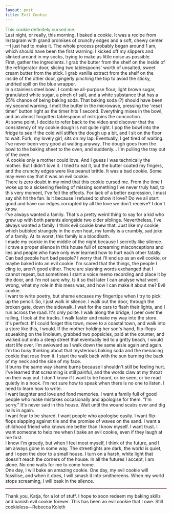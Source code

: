 ```yaml
---
layout: post
title: Evil Cookie
---
```

<div style="color: #2e7d32;">
This cookie definitely cursed me.
</div>

<!--more-->

<div class= "indent"> Last night, or really, this morning, I baked a cookie. It was a recipe from Instagram with grand promises of crunchy edges and a soft, chewy center—I just had to make it. The whole process probably began around 1 am, which should have been the first warning. I kicked off my slippers and slinked around in my socks, trying to make as little noise as possible.
</div>
<div class= "indent">First, gather the ingredients. I grab the butter from the shelf on the inside of the refrigerator door, slicing two tablespoons' worth of unsalted, sweet cream butter from the stick. I grab vanilla extract from the shelf on the inside of the other door, gingerly pinching the top to avoid the sticky, undried spill on the blue wrapper.
</div>
<div class= "indent">
In a stainless steel bowl, I combine all-purpose flour, light brown sugar, granulated white sugar, a pinch of salt, and a white substance that has a 25% chance of being baking soda. That baking soda (?) should have been my second warning. I melt the butter in the microwave, pressing the 'reset timer' button right as the timer hits 1 second. Everything mixes in the bowl, and an almost forgotten tablespoon of milk joins the concoction.
</div>
<div class = "indent">
At some point, I decide to refer back to the video and discover that the consistency of my cookie dough is not quite right. I pop the bowl into the fridge to see if the cold will stiffen the dough up a bit, and I sit on the floor to wait. Fork, my lovely girl, sits on my lap. Eventually, I get tired of waiting. I've never been very good at waiting anyway. The dough goes from the bowl to the baking sheet to the oven, and suddenly... I'm pulling the tray out of the oven.
</div> 
<div class= "indent"> <img src="/assets/IMG_0204.png" alt=""> A cookie only a mother could love. And I guess I was technically the mother. But I didn't love it. I tried to eat it, but the butter coated my fingers, and the crunchy edges were like peanut brittle. It was a bad cookie. Some may even say that it was an evil cookie.
</div>
<div class= "indent"> There is zero doubt in my mind that this cookie cursed me. From the time I woke up to a sickening feeling of missing something I've never truly had, to this very moment, I've felt the effects. For lack of a better expression, I must say shit hit the fan. Is it because I refused to show it love? Do we all start good and have our edges corrupted by all the love we don't receive? I don't know. </div>
<div class= "indent"> I've always wanted a family. That's a pretty weird thing to say for a kid who grew up with both parents alongside two older siblings. Nevertheless, I've always wanted a family. I think evil cookie knew that. Just like my cookie, which bubbled strangely in the oven heat, my family is a crumbly, sad joke of a family. At its worst, this family is a bloodbath.
</div>
<div class= "indent"> I made my cookie in the middle of the night because I secretly like silence.
</div>
<div class= "indent"> I crave a proper silence in this house full of screaming misconceptions and lies and people who have only ever learned how to hurt each other fatally. Can bad people hurt bad people? I worry that I'll end up as an evil cookie, or maybe baked into an evil cookie. I'm scared that the things, the people I cling to, aren't good either. There are slashing words exchanged that I cannot repeat, but sometimes I start a voice memo recording and place it by the door, and I'm not sure why. Is it so that later I can analyse what went wrong, what my role in this mess was, and how I can make it about me? Evil cookie.
</div>
<div class= "indent"> I want to write poetry, but shame encases my fingertips when I try to pick up the pencil. So, I just walk in silence. I walk out the door, through the broken gate, down the sidewalk. I wait for the cars to flash their lights, and I run across the road. It's only polite. I walk along the bridge, I peer over the railing, I look at the tracks. I walk faster and make my way into the store.
</div>
<div class= "indent"> It's perfect. If I could forget this town, move to a coastal town, and walk into a store like this, I would. If the mother holding her son's hand, flip-flops squeaking on the linoleum, grabbed two popsicles, paid at the counter, and walked out onto a steep street that eventually led to a gritty beach, I would start life over. I'm awkward as I walk down the same aisle again and again. I'm too busy thinking about that mysterious baking soda and the menacing cookie that rose from it. I start the walk back with the sun burning the back of my neck and the side of my face.
</div>
<div class= "indent"> It burns the same way shame burns because I shouldn't still be feeling hurt. I've learned that screaming is still painful, and the words claw at my throat on their way out. I don't know if I want to be heard, or be seen, or be read quietly in a nook. I'm not sure how to speak when there is no one to listen. I need to learn how to write.
</div>
<div class= "indent"> I want laughter and love and fond memories. I want a family full of good people who make mistakes occasionally and apologise for them. "I'm sorry." It's never said in this house. Wait until the wound scabs over and dig nails in again.
</div>
<div class= "indent"> I want fear to be shared. I want people who apologise easily. I want flip-flops slapping against tile and the promise of waves on the sand. I want a childhood friend who knows me better than I know myself. I want trust. I want someone to help me when I bake an evil cookie, even if they laugh at me first.
</div>
<div class= "indent"> I know I'm greedy, but when I feel most myself, I think of the future, and I am always gone in some way. The streetlights are dark, the world is quiet, and I open the door to a small house. I turn on a harsh, white light that doesn't reach the corners of the house. In all the futures I accept, I am alone. No one waits for me to come home.
</div>
<div class= "indent"> One day, I will bake an amazing cookie. One day, my evil cookie will fossilise, and when it does, I will smash it into smithereens. When my world stops screaming, I will bask in the silence.
</div>
<hr style="background-color:#925959; height: 2px; border: none;">
<div class= "indent"> Thank you, Katja, for a lot of stuff. I hope to soon redeem my baking skills and banish evil cookie forever. This has been an evil cookie that I owe. Still cookieless—Rebecca Koleth
</div>


